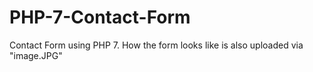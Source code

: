 # PHP-7-Contact-Form
Contact Form using PHP 7.
How the form looks like is also uploaded via "image.JPG"
